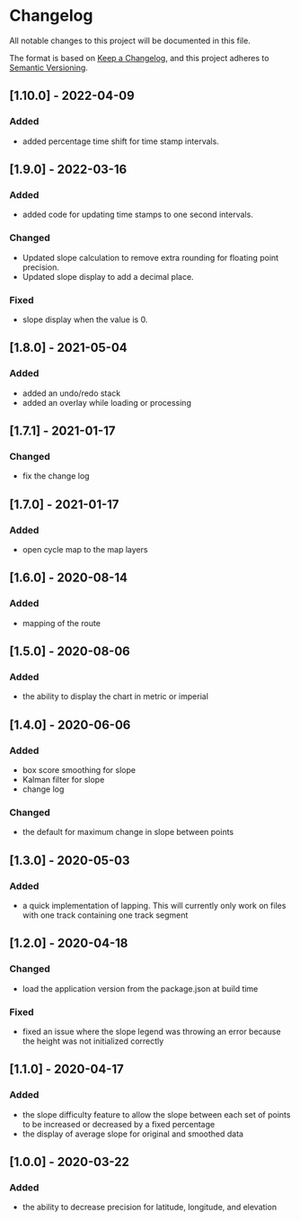 # Changelog
All notable changes to this project will be documented in this file.

The format is based on [Keep a Changelog](https://keepachangelog.com/en/1.0.0/),
and this project adheres to [Semantic Versioning](https://semver.org/spec/v2.0.0.html).

## [1.10.0] - 2022-04-09
### Added
- added percentage time shift for time stamp intervals.

## [1.9.0] - 2022-03-16
### Added
- added code for updating time stamps to one second intervals. 
### Changed
- Updated slope calculation to remove extra rounding for floating point precision.
- Updated slope display to add a decimal place.
### Fixed
- slope display when the value is 0.

## [1.8.0] - 2021-05-04
### Added
- added an undo/redo stack
- added an overlay while loading or processing

## [1.7.1] - 2021-01-17
### Changed
- fix the change log

## [1.7.0] - 2021-01-17
### Added
- open cycle map to the map layers

## [1.6.0] - 2020-08-14
### Added
- mapping of the route

## [1.5.0] - 2020-08-06
### Added
- the ability to display the chart in metric or imperial

## [1.4.0] - 2020-06-06
### Added
- box score smoothing for slope
- Kalman filter for slope
- change log
### Changed
- the default for maximum change in slope between points
    
## [1.3.0] - 2020-05-03
### Added
- a quick implementation of lapping.  This will currently only work on files with one track containing one track segment
    
## [1.2.0] - 2020-04-18
### Changed    
- load the application version from the package.json at build time
### Fixed
- fixed an issue where the slope legend was throwing an error because the height was not initialized correctly
    
## [1.1.0] - 2020-04-17
### Added
- the slope difficulty feature to allow the slope between each set of points to be increased or decreased by a fixed percentage
- the display of average slope for original and smoothed data
    
## [1.0.0] - 2020-03-22
### Added   
- the ability to decrease precision for latitude, longitude, and elevation
    
